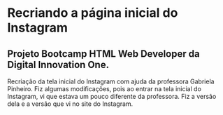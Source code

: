 # Recriando  a página inicial do Instagram



## Projeto Bootcamp HTML Web Developer da Digital Innovation One.



Recriação da tela inicial do Instagram com ajuda da professora Gabriela Pinheiro. Fiz algumas modificações, pois ao entrar na tela inicial do Instagram, vi que estava um pouco diferente da professora. Fiz a versão dela e a versão que vi no site do Instagram.
